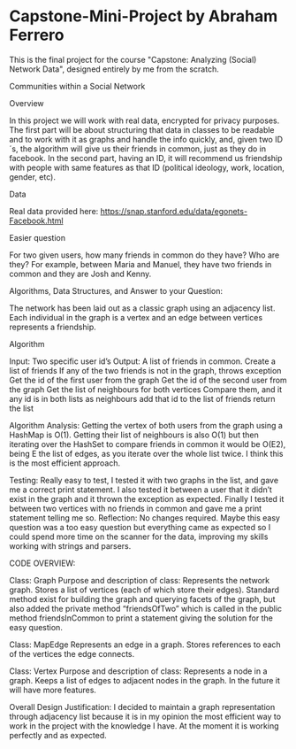 # Capstone-Mini-Project by Abraham Ferrero
This is the final project for the course "Capstone: Analyzing (Social) Network Data", designed entirely by me from the scratch.

Communities within a Social Network

Overview

In this project we will work with real data, encrypted for privacy purposes. 
The first part will be about structuring that data in classes to be readable and to work with it as graphs and handle the info quickly,
and, given two ID´s, the algorithm will give us their friends in common, just as they do in facebook.
In the second part, having an ID, it will recommend us friendship with people with same features as that ID 
(political ideology, work, location, gender, etc).

Data

Real data provided here: https://snap.stanford.edu/data/egonets-Facebook.html


Easier question

For two given users, how many friends in common do they have? Who are they? 
For example, between Maria and Manuel, they have two friends in common and they are Josh and Kenny.


Algorithms, Data Structures, and Answer to your Question:

The network has been laid out as a classic graph using an adjacency list. 
Each individual in the graph is a vertex and an edge between vertices represents a friendship.

Algorithm

Input: Two specific user id’s Output: A list of friends in common.
Create a list of friends If any of the two friends is not in the graph, 
throws exception Get the id of the first user from the graph Get the id of the second user from the graph Get the list of neighbours
for both vertices Compare them, and it any id is in both lists as neighbours add that id to the list of friends return the list

Algorithm Analysis: Getting the vertex of both users from the graph using a HashMap is O(1). 
Getting their list of neighbours is also O(1) but then iterating over the HashSet to compare friends in common it
would be O(E2), being E the list of edges, as you iterate over the whole list twice. I think this is the most efficient approach.

Testing:
Really easy to test, I tested it with two graphs in the list, and gave me a correct print statement. 
I also tested it between a user that it didn’t exist in the graph and it thrown the exception as expected. 
Finally I tested it between two vertices with no friends in common and gave me a print statement telling me so. 
Reflection: No changes required. Maybe this easy question was a too easy question but everything came as expected so I could 
spend more time on the scanner for the data, improving my skills working with strings and parsers.

CODE OVERVIEW:

Class: Graph
Purpose and description of class: Represents the network graph.
Stores a list of vertices (each of which store their edges). 
Standard method exist for building the graph and querying facets of the graph, but also added the private method “friendsOfTwo” 
which is called in the public method friendsInCommon to print a statement giving the solution for the easy question.

Class: MapEdge
Represents an edge in a graph. Stores references to each of the vertices the edge connects.

Class: Vertex
Purpose and description of class: Represents a node in a graph. Keeps a list of edges to adjacent nodes in the graph. 
In the future it will have more features.

Overall Design Justification:
I decided to maintain a graph representation through adjacency list because it is in my opinion the most efficient way to work 
in the project with the knowledge I have. 
At the moment it is working perfectly and as expected.
